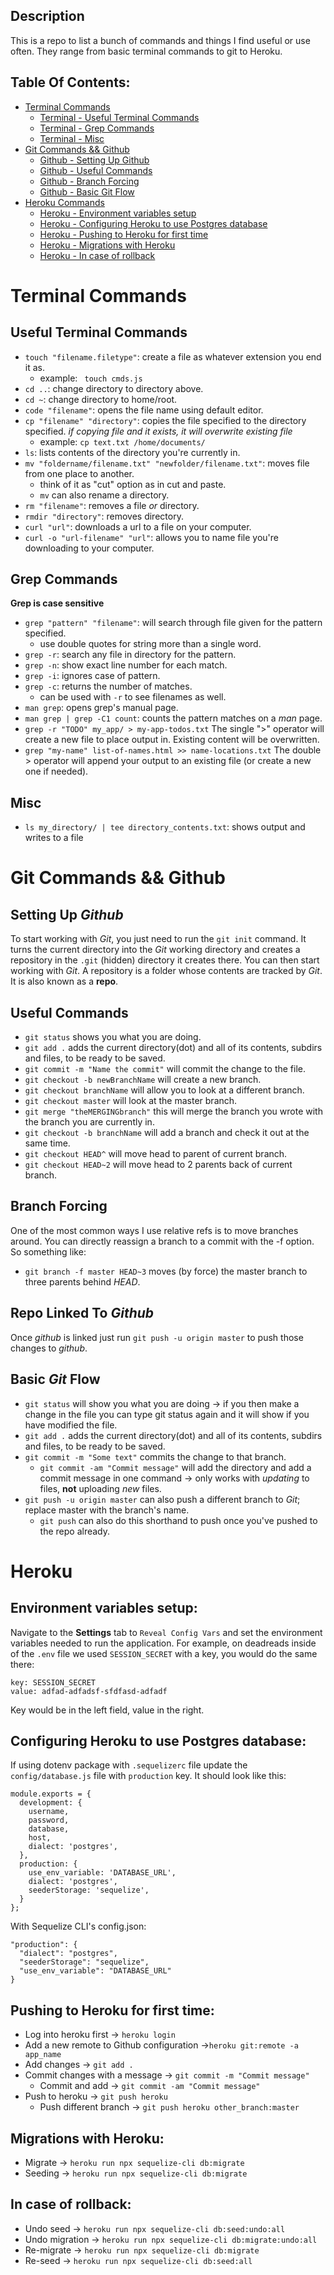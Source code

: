 Description
---
This is a repo to list a bunch of commands and things I find useful or use often. They range from basic terminal commands to git to Heroku.

Table Of Contents:
---
- [Terminal Commands](https://github.com/djangothesolarboy/Useful-Cmds#terminal-commands)
    - [Terminal - Useful Terminal Commands](https://github.com/djangothesolarboy/Useful-Cmds#useful-terminal-commands)
    - [Terminal - Grep Commands](https://github.com/djangothesolarboy/Useful-Cmds#grep-commands)
    - [Terminal - Misc](https://github.com/djangothesolarboy/Useful-Cmds#misc)
- [Git Commands && Github](https://github.com/djangothesolarboy/Useful-Cmds#git-commands--github)
    - [Github - Setting Up Github](https://github.com/djangothesolarboy/Useful-Cmds#setting-up-github)
    - [Github - Useful Commands](https://github.com/djangothesolarboy/Useful-Cmds#useful-commands)
    - [Github - Branch Forcing](https://github.com/djangothesolarboy/Useful-Cmds#branch-forcing)
    - [Github - Basic Git Flow](https://github.com/djangothesolarboy/Useful-Cmds#basic-git-flow)
- [Heroku Commands](https://github.com/djangothesolarboy/Heroku-Things#heroku)
    - [Heroku - Environment variables setup](https://github.com/djangothesolarboy/Heroku-Things#environment-variables-setup)
    - [Heroku - Configuring Heroku to use Postgres database](https://github.com/djangothesolarboy/Heroku-Things#configuring-heroku-to-use-postgres-database)
    - [Heroku - Pushing to Heroku for first time](https://github.com/djangothesolarboy/Heroku-Things#pushing-to-heroku-for-first-time)
    - [Heroku - Migrations with Heroku](https://github.com/djangothesolarboy/Heroku-Things#migrations-with-heroku)
    - [Heroku - In case of rollback](https://github.com/djangothesolarboy/Heroku-Things#in-case-of-rollback)  

# Terminal Commands
Useful Terminal Commands
---
- ```touch "filename.filetype"```: create a file as whatever extension you end it as.
    - example: ``` touch cmds.js```
- ```cd ..```: change directory to directory above.
- ```cd ~```: change directory to home/root.
- ```code "filename"```: opens the file name using default editor.
- ```cp "filename" "directory"```: copies the file specified to the directory specified. *if copying file and it exists, it will overwrite existing file*
    - example: ``` cp text.txt /home/documents/ ```
- ```ls```: lists contents of the directory you're currently in.
- ```mv "foldername/filename.txt" "newfolder/filename.txt"```: moves file from one place to another.
    - think of it as "cut" option as in cut and paste.
    - ```mv``` can also rename a directory.
- ```rm "filename"```: removes a file *or* directory.
- ```rmdir "directory"```: removes directory.
- ```curl "url"```: downloads a url to a file on your computer.
- ```curl -o "url-filename" "url"```: allows you to name file you're downloading to your computer.

Grep Commands
---
**Grep is case sensitive**
- ```grep "pattern" "filename"```: will search through file given for the pattern specified.
    - use double quotes for string more than a single word.
- ```grep -r```: search any file in directory for the pattern.
- ```grep -n```: show exact line number for each match.
- ```grep -i```: ignores case of pattern.
- ```grep -c```: returns the number of matches.
    - can be used with ```-r``` to see filenames as well.
- ```man grep```: opens grep's manual page.
- ```man grep | grep -C1 count```: counts the pattern matches on a *man* page.
- ```grep -r "TODO" my_app/ > my-app-todos.txt``` The single ">" operator will create a new file to place output in. Existing content will be overwritten.
- ```grep "my-name" list-of-names.html >> name-locations.txt``` The double > operator will append your output to an existing file (or create a new one if needed).

Misc
---
- ```ls my_directory/ | tee directory_contents.txt```: shows output and writes to a file



# Git Commands && Github
Setting Up *Github*
---
To start working with *Git*, you just need to run the ```git init``` command. It turns the current directory into the *Git* working directory and creates a repository in the ```.git``` (hidden) directory it creates there. You can then start working with *Git*. A repository is a folder whose contents are tracked by *Git*. It is also known as a **repo**.


Useful Commands
---
- ```git status``` shows you what you are doing.
- ```git add .``` adds the current directory(dot) and all of its contents, subdirs and files, to be ready to be saved.
- ```git commit -m "Name the commit"``` will commit the change to the file.
- ```git checkout -b newBranchName``` will create a new branch.
- ```git checkout branchName``` will allow you to look at a different branch.
- ```git checkout master``` will look at the master branch.
- ```git merge "theMERGINGbranch"``` this will merge the branch you wrote with the branch you are currently in.
- ```git checkout -b branchName``` will add a branch and check it out at the same time.
- ```git checkout HEAD^``` will move head to parent of current branch.
- ```git checkout HEAD~2``` will move head to 2 parents back of current branch.


Branch Forcing
---
One of the most common ways I use relative refs is to move branches around. You can directly reassign a branch to a commit with the -f option. So something like:
- ```git branch -f master HEAD~3``` moves (by force) the master branch to three parents behind *HEAD*.


Repo Linked To *Github*
---
Once *github* is linked just run ```git push -u origin master``` to push those changes to *github*.

Basic *Git* Flow
---
- ```git status``` will show you what you are doing -> if you then make a change in the file you can type git status again and it will show if you have modified the file.
- ```git add .``` adds the current directory(dot) and all of its contents, subdirs and files, to be ready to be saved.
- ```git commit -m "Some text"``` commits the change to that branch.
    - ```git commit -am "Commit message"``` will add the directory and add a commit message in one command -> only works with *updating* to files, **not** uploading *new* files.
- ```git push -u origin master``` can also push a different branch to *Git*; replace master with the branch's name.
    - ```git push``` can also do this shorthand to push once you've pushed to the repo already.




# Heroku
Environment variables setup:
---
Navigate to the **Settings** tab to ```Reveal Config Vars``` and set the environment variables needed to run the application. For example, on deadreads inside of the ```.env``` file we used ```SESSION_SECRET``` with a key, you would do the same there:
```
key: SESSION_SECRET
value: adfad-adfadsf-sfdfasd-adfadf
```
Key would be in the left field, value in the right.

Configuring Heroku to use Postgres database:
---
If using dotenv package with ```.sequelizerc``` file update the ```config/database.js``` file with ```production``` key. It should look like this:
```
module.exports = {
  development: {
    username,
    password,
    database,
    host,
    dialect: 'postgres',
  },
  production: {
    use_env_variable: 'DATABASE_URL',
    dialect: 'postgres',
    seederStorage: 'sequelize',
  }
};
```

With Sequelize CLI's config.json:
```
"production": {
  "dialect": "postgres",
  "seederStorage": "sequelize",
  "use_env_variable": "DATABASE_URL"
}
```

Pushing to Heroku for first time:
---
- Log into heroku first -> ```heroku login```
- Add a new remote to Github configuration ->```heroku git:remote -a app_name```
- Add changes -> ```git add .```
- Commit changes with a message -> ```git commit -m "Commit message"```
    - Commit and add -> ```git commit -am "Commit message"```
- Push to heroku -> ```git push heroku```
    - Push different branch -> ```git push heroku other_branch:master```

Migrations with Heroku:
---
- Migrate -> ```heroku run npx sequelize-cli db:migrate```
- Seeding -> ```heroku run npx sequelize-cli db:migrate```

In case of rollback:
---
- Undo seed -> ```heroku run npx sequelize-cli db:seed:undo:all```
- Undo migration -> ```heroku run npx sequelize-cli db:migrate:undo:all```
- Re-migrate -> ```heroku run npx sequelize-cli db:migrate```
- Re-seed -> ```heroku run npx sequelize-cli db:seed:all```